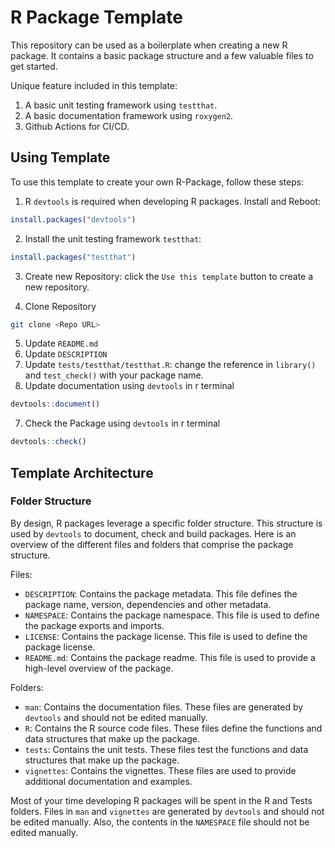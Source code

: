 # R Package Template

This repository can be used as a boilerplate when creating a new R package. It contains a basic package structure and a few valuable files to get started.

Unique feature included in this template:

1. A basic unit testing framework using `testthat`.
2. A basic documentation framework using `roxygen2`.
3. Github Actions for CI/CD.

## Using Template

To use this template to create your own R-Package, follow these steps:  

1. R `devtools` is required when developing R packages. Install and Reboot:

```r
install.packages("devtools")
```

2. Install the unit testing framework `testthat`:

```r
install.packages("testthat")
```

3. Create new Repository: click the `Use this template` button to create a new repository.  

4. Clone Repository

```bash
git clone <Repo URL>
```

5. Update `README.md`
6. Update `DESCRIPTION`
7. Update `tests/testthat/testthat.R`: change the reference in `library()` and `test_check()` with your package name.
8. Update documentation using `devtools` in r terminal

```r
devtools::document()
```

7. Check the Package using `devtools` in r terminal

```r
devtools::check()
```

## Template Architecture

### Folder Structure

By design, R packages leverage a specific folder structure. This structure is used by `devtools` to document, check and build packages.
Here is an overview of the different files and folders that comprise the package structure.

Files:

- `DESCRIPTION`: Contains the package metadata. This file defines the package name, version, dependencies and other metadata.
- `NAMESPACE`: Contains the package namespace. This file is used to define the package exports and imports.
- `LICENSE`: Contains the package license. This file is used to define the package license.
- `README.md`: Contains the package readme. This file is used to provide a high-level overview of the package.

Folders:

- `man`: Contains the documentation files. These files are generated by `devtools` and should not be edited manually.
- `R`: Contains the R source code files. These files define the functions and data structures that make up the package.
- `tests`: Contains the unit tests. These files test the functions and data structures that make up the package.
- `vignettes`: Contains the vignettes. These files are used to provide additional documentation and examples.

Most of your time developing R packages will be spent in the R and Tests folders. Files in `man` and `vignettes` are generated by `devtools` and should not be edited manually. Also, the contents in the `NAMESPACE` file should not be edited manually.
